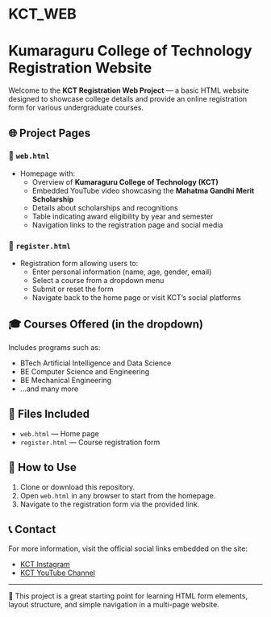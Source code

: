 # KCT_WEB
# Kumaraguru College of Technology Registration Website

Welcome to the **KCT Registration Web Project** — a basic HTML website designed to showcase college details and provide an online registration form for various undergraduate courses.

## 🌐 Project Pages

### 🔸 `web.html`
- Homepage with:
  - Overview of **Kumaraguru College of Technology (KCT)**
  - Embedded YouTube video showcasing the **Mahatma Gandhi Merit Scholarship**
  - Details about scholarships and recognitions
  - Table indicating award eligibility by year and semester
  - Navigation links to the registration page and social media

### 🔸 `register.html`
- Registration form allowing users to:
  - Enter personal information (name, age, gender, email)
  - Select a course from a dropdown menu
  - Submit or reset the form
  - Navigate back to the home page or visit KCT’s social platforms

## 🎓 Courses Offered (in the dropdown)

Includes programs such as:
- BTech Artificial Intelligence and Data Science
- BE Computer Science and Engineering
- BE Mechanical Engineering
- ...and many more

## 📁 Files Included

- `web.html` — Home page
- `register.html` — Course registration form

## 🚀 How to Use

1. Clone or download this repository.
2. Open `web.html` in any browser to start from the homepage.
3. Navigate to the registration form via the provided link.

## 📞 Contact

For more information, visit the official social links embedded on the site:
- [KCT Instagram](https://www.instagram.com/kct_84/?hl=en)
- [KCT YouTube Channel](https://www.youtube.com/@KumaraguruCollegeofTechnology)

---

🎯 This project is a great starting point for learning HTML form elements, layout structure, and simple navigation in a multi-page website.
